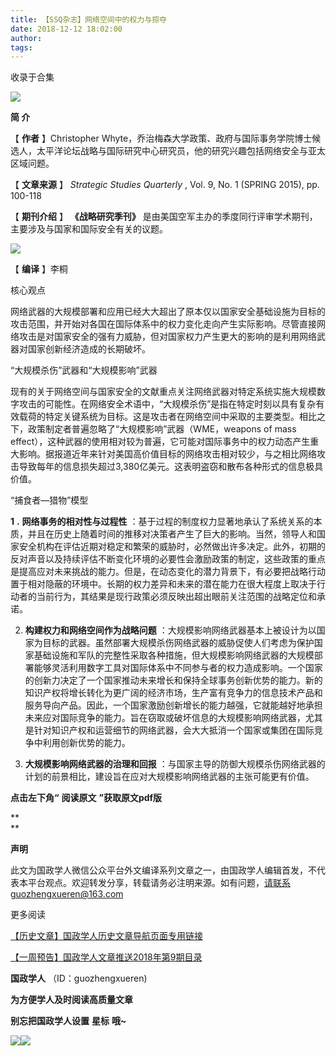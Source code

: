 ```yaml
---
title: 【SSQ杂志】网络空间中的权力与掠夺
date: 2018-12-12 18:02:00
author: 
tags: 
---
```



收录于合集

![](/images/3455/2.gif)

  

**简 介**

  

【 **作者** 】Christopher
Whyte，乔治梅森大学政策、政府与国际事务学院博士候选人，太平洋论坛战略与国际研究中心研究员，他的研究兴趣包括网络安全与亚太区域问题。

【 **文章来源** 】 _Strategic Studies Quarterly_ , Vol. 9, No. 1 (SPRING 2015), pp.
100-118

【 **期刊介绍** 】 **《战略研究季刊》** 是由美国空军主办的季度同行评审学术期刊，主要涉及与国家和国际安全有关的议题。

  

![](/images/3455/3.png)

【 **编译** 】李桐

  

核心观点

  

网络武器的大规模部署和应用已经大大超出了原本仅以国家安全基础设施为目标的攻击范围，并开始对各国在国际体系中的权力变化走向产生实际影响。尽管直接网络攻击是对国家安全的强有力威胁，但对国家权力产生更大的影响的是利用网络武器对国家创新经济造成的长期破坏。

  

“大规模杀伤”武器和“大规模影响”武器

  

现有的关于网络空间与国家安全的文献重点关注网络武器对特定系统实施大规模数字攻击的可能性。在网络安全术语中，“大规模杀伤”是指在特定时刻以具有复杂有效载荷的特定关键系统为目标。这是攻击者在网络空间中采取的主要类型。相比之下，政策制定者普遍忽略了“大规模影响”武器（WME，weapons
of mass
effect），这种武器的使用相对较为普遍，它可能对国际事务中的权力动态产生重大影响。据报道近年来针对美国高价值目标的网络攻击相对较少，与之相比网络攻击导致每年的信息损失超过3,380亿美元。这表明盗窃和散布各种形式的信息极具价值。

  

“捕食者—猎物”模型

  

 **1** **.** **网络事务的相对性与过程性**
：基于过程的制度权力显著地承认了系统关系的本质，并且在历史上随着时间的推移对决策者产生了巨大的影响。当然，领导人和国家安全机构在评估近期对稳定和繁荣的威胁时，必然做出许多决定。此外，初期的反对声音以及持续评估不断变化环境的必要性会激励政策的制定，这些政策的重点是提高应对未来挑战的能力。但是，在动态变化的潜力背景下，有必要把战略行动置于相对隐蔽的环境中。长期的权力差异和未来的潜在能力在很大程度上取决于行动者的当前行为，其结果是现行政策必须反映出超出眼前关注范围的战略定位和承诺。

  

2. **构建权力和网络空间作为战略问题** ：大规模影响网络武器基本上被设计为以国家为目标的武器。虽然部署大规模杀伤网络武器的威胁促使人们考虑为保护国家基础设施和军队的完整性采取各种措施，但大规模影响网络武器的大规模部署能够灵活利用数字工具对国际体系中不同参与者的权力造成影响。一个国家的创新力决定了一个国家推动未来增长和保持全球事务创新优势的能力。新的知识产权将增长转化为更广阔的经济市场，生产富有竞争力的信息技术产品和服务导向产品。因此，一个国家激励创新增长的能力越强，它就能越好地承担未来应对国际竞争的能力。旨在窃取或破坏信息的大规模影响网络武器，尤其是针对知识产权和运营细节的网络武器，会大大抵消一个国家或集团在国际竞争中利用创新优势的能力。

  

3. **大规模影响网络武器的治理和回报** ：与国家主导的防御大规模杀伤网络武器的计划的前景相比，建设旨在应对大规模影响网络武器的主张可能更有价值。

  

 **点击左下角“** **阅读原文** **”获取原文pdf版**

 **  
**

 **声明**

此文为国政学人微信公众平台外文编译系列文章之一，由国政学人编辑首发，不代表本平台观点。欢迎转发分享，转载请务必注明来源。如有问题，请联系guozhengxueren@163.com

  

更多阅读

[【历史文章】国政学人历史文章导航页面专用链接](http://mp.weixin.qq.com/s?__biz=MzI3MTYzMzE5Mw==&mid=2247487647&idx=4&sn=713bf729dca089516e8f304f88955380&chksm=eb3f8ed9dc4807cf89f3e211dd726289dd92edc62a6a8e19953bf2b366bbeffb59d285e95119&scene=21#wechat_redirect)  

[【一周预告】国政学人文章推送2018年第9期目录](http://mp.weixin.qq.com/s?__biz=MzI3MTYzMzE5Mw==&mid=2247488064&idx=1&sn=8890f267b188afb7b824c3b604abf100&chksm=eb3f8c06dc480510fa6b860dd772b411364d11ddc7b39305c02bd422705966bfa1175a0ba54b&scene=21#wechat_redirect)

  

 **国政学人** （ID：guozhengxueren)

  

 **为方便学人及时阅读高质量文章**

 **别忘把国政学人设置** **星标** **哦~**

![](/images/3455/4.gif)![](/images/3455/5.gif)

